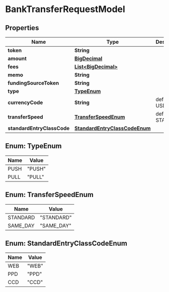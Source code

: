 
# BankTransferRequestModel

## Properties
Name | Type | Description | Notes
------------ | ------------- | ------------- | -------------
**token** | **String** |  |  [optional]
**amount** | [**BigDecimal**](BigDecimal.md) |  | 
**fees** | [**List&lt;BigDecimal&gt;**](BigDecimal.md) |  |  [optional]
**memo** | **String** |  |  [optional]
**fundingSourceToken** | **String** |  | 
**type** | [**TypeEnum**](#TypeEnum) |  |  [optional]
**currencyCode** | **String** | default &#x3D; USD |  [optional]
**transferSpeed** | [**TransferSpeedEnum**](#TransferSpeedEnum) | default &#x3D; STANDARD |  [optional]
**standardEntryClassCode** | [**StandardEntryClassCodeEnum**](#StandardEntryClassCodeEnum) |  | 


<a name="TypeEnum"></a>
## Enum: TypeEnum
Name | Value
---- | -----
PUSH | &quot;PUSH&quot;
PULL | &quot;PULL&quot;


<a name="TransferSpeedEnum"></a>
## Enum: TransferSpeedEnum
Name | Value
---- | -----
STANDARD | &quot;STANDARD&quot;
SAME_DAY | &quot;SAME_DAY&quot;


<a name="StandardEntryClassCodeEnum"></a>
## Enum: StandardEntryClassCodeEnum
Name | Value
---- | -----
WEB | &quot;WEB&quot;
PPD | &quot;PPD&quot;
CCD | &quot;CCD&quot;



